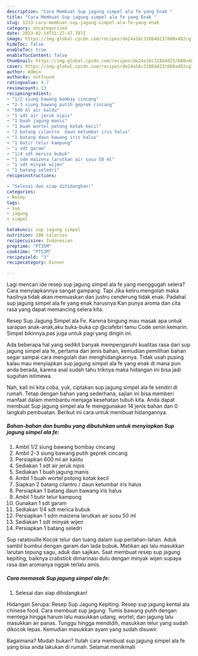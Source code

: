 ```yaml
---
description: "Cara Membuat Sup jagung simpel ala fe yang Enak "
title: "Cara Membuat Sup jagung simpel ala fe yang Enak "
slug: 1213-cara-membuat-sup-jagung-simpel-ala-fe-yang-enak
category: Uncategorized
date: 2023-02-14T11:27:47.787Z
image: https://img-global.cpcdn.com/recipes/de24a16c31864d23/680x482cq70/sup-jagung-simpel-ala-fe-foto-resep-utama.jpg
hideToc: false
enableToc: true
enableTocContent: false
thumbnail: https://img-global.cpcdn.com/recipes/de24a16c31864d23/680x482cq70/sup-jagung-simpel-ala-fe-foto-resep-utama.jpg
cover: https://img-global.cpcdn.com/recipes/de24a16c31864d23/680x482cq70/sup-jagung-simpel-ala-fe-foto-resep-utama.jpg
author: Admin
authorAv: notfound
ratingvalue: 4.7
reviewcount: 13
recipeingredient:
- "1/2 siung bawang bombay cincang"
- "2-3 siung bawang putih geprek cincang"
- "600 ml air kaldu"
- "1 sdt air jeruk nipis"
- "1 buah jagung manis"
- "1 buah wortel potong kotak kecil"
- "2 batang cilantro  daun ketumbar iris halus"
- "1 batang daun bawang iris halus"
- "1 butir telur kampung"
- "1 sdt garam"
- "1/4 sdt merica bubuk"
- "1 sdm maizena larutkan air susu 50 ml"
- "1 sdt minyak wijen"
- "1 batang seledri"
recipeinstructions:

- "Selesai dan siap dihidangkan!"
categories:
- Resep
tags:
- sup
- jagung
- simpel

katakunci: sup jagung simpel 
nutrition: 180 calories
recipecuisine: Indonesian
preptime: "PT35M"
cooktime: "PT53M"
recipeyield: "3"
recipecategory: Dinner

---
```



Lagi mencari ide resep sup jagung simpel ala fe yang menggugah selera? Cara menyiapkannya sangat gampang. Tapi Jika keliru mengolah maka hasilnya tidak akan memuaskan dan justru cenderung tidak enak. Padahal sup jagung simpel ala fe yang enak harusnya Kan punya aroma dan cita rasa yang dapat memancing selera kita.


Resep Sup Jagung Simpel ala Fe. Karena bingung mau masak apa untuk sarapan anak-anak,aku buka-buka cp @ciafebri tamu Code senin kemarin. Simpel bikinnya,pas juga untuk pagi yang dingin ini.

Ada beberapa hal yang sedikit banyak mempengaruhi kualitas rasa dari sup jagung simpel ala fe, pertama dari jenis bahan, kemudian pemilihan bahan segar sampai cara mengolah dan menghidangkannya. Tidak usah pusing kalau mau menyiapkan sup jagung simpel ala fe yang enak di mana pun anda berada, karena asal sudah tahu triknya maka hidangan ini bisa jadi suguhan istimewa.


Nah, kali ini kita coba, yuk, ciptakan sup jagung simpel ala fe sendiri di rumah. Tetap dengan bahan yang sederhana, sajian ini bisa memberi manfaat dalam membantu menjaga kesehatan tubuh kita. Anda dapat membuat Sup jagung simpel ala fe menggunakan 14 jenis bahan dan 0 langkah pembuatan. Berikut ini cara untuk membuat hidangannya.

<!--inarticleads1-->

##### Bahan-bahan dan bumbu yang dibutuhkan untuk menyiapkan Sup jagung simpel ala fe:

1. Ambil 1/2 siung bawang bombay cincang
1. Ambil 2-3 siung bawang putih geprek cincang
1. Persiapkan 600 ml air kaldu
1. Sediakan 1 sdt air jeruk nipis
1. Sediakan 1 buah jagung manis
1. Ambil 1 buah wortel potong kotak kecil
1. Siapkan 2 batang cilantro / daun ketumbar iris halus
1. Persiapkan 1 batang daun bawang iris halus
1. Ambil 1 butir telur kampung
1. Gunakan 1 sdt garam
1. Sediakan 1/4 sdt merica bubuk
1. Persiapkan 1 sdm maizena larutkan air susu 50 ml
1. Sediakan 1 sdt minyak wijen
1. Persiapkan 1 batang seledri


Sup ratatouille Kocok telur dan tuang dalam sup perlahan-lahan. Aduk sambil bumbui dengan garam dan lada bubuk. Matikan api lalu masukkan larutan tepung sagu, aduk dan sajikan. Saat membuat resep sup jagung kepiting, baiknya crabstick dimarinasi dulu dengan minyak wijen supaya rasa dan aromanya nggak terlalu amis. 

<!--inarticleads2-->

##### Cara memasak Sup jagung simpel ala fe:


1. Selesai dan siap dihidangkan!

Hidangan Serupa: Resep Sup Jagung Kepiting. Resep sup jagung kental ala chinese food. Cara membuat sup jagung: Tumis bawang putih dengan mentega hingga harum lalu masukkan udang, wortel, dan jagung lalu masukkan air panas. Tunggu hingga mendidih, masukkan telur yang sudah dikocok lepas. Kemudian masukkan ayam yang sudah disuwir. 

Bagaimana? Mudah bukan? Itulah cara membuat sup jagung simpel ala fe yang bisa anda lakukan di rumah. Selamat menikmati

